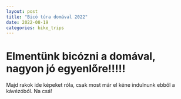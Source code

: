 ```yaml
---
layout: post
title: "Bicó túra domával 2022"
date: 2022-08-19
categories: bike_trips
---
```


# Elmentünk bicózni a domával, nagyon jó egyenlőre!!!!!

Majd rakok ide képeket róla, csak most már el kéne indulnunk ebből a kávézóból. Na csá!
